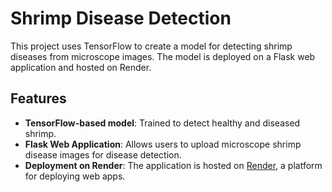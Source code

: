 # Shrimp Disease Detection

This project uses TensorFlow to create a model for detecting shrimp diseases from microscope images. The model is deployed on a Flask web application and hosted on Render.

## Features
- **TensorFlow-based model**: Trained to detect healthy and diseased shrimp.
- **Flask Web Application**: Allows users to upload microscope shrimp disease images for disease detection.
- **Deployment on Render**: The application is hosted on [Render](https://shrimpclassify.onrender.com/), a platform for deploying web apps.

